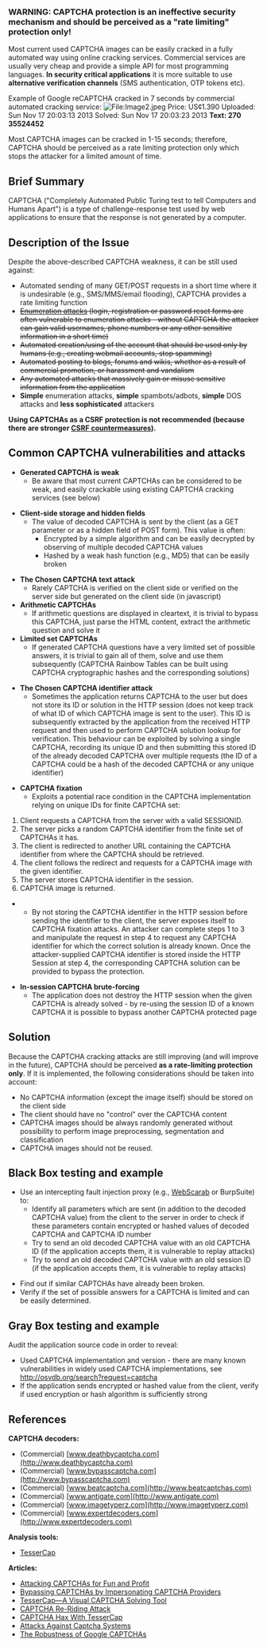 ### WARNING: CAPTCHA protection is an ineffective security mechanism and should be perceived as a "rate limiting" protection only\!

Most current used CAPTCHA images can be easily cracked in a fully
automated way using online cracking services. Commercial services are
usually very cheap and provide a simple API for most programming
languages.
**In security critical applications** it is more suitable to use
**alternative verification channels** (SMS authentication, OTP tokens
etc).

Example of Google reCAPTCHA cracked in 7 seconds by commercial automated
cracking service:
![<File:Image2.jpeg>](Image2.jpeg "File:Image2.jpeg")
Price: US¢1.390
Uploaded: Sun Nov 17 20:03:13 2013
Solved: Sun Nov 17 20:03:23 2013
**Text: 270 35524452**

Most CAPTCHA images can be cracked in 1-15 seconds; therefore, CAPTCHA
should be perceived as a rate limiting protection only which stops the
attacker for a limited amount of time.

## Brief Summary


CAPTCHA ("Completely Automated Public Turing test to tell Computers and
Humans Apart") is a type of challenge-response test used by web
applications to ensure that the response is not generated by a
computer.

## Description of the Issue

Despite the above-described CAPTCHA weakness, it can be still used
against:

  - Automated sending of many GET/POST requests in a short time where it
    is undesirable (e.g., SMS/MMS/email flooding), CAPTCHA provides a
    rate limiting function
  - ~~[Enumeration
    attacks](https://www.owasp.org/index.php/Testing_for_user_enumeration)
    (login, registration or password reset forms are often vulnerable to
    enumeration attacks - without CAPTCHA the attacker can gain valid
    usernames, phone numbers or any other sensitive information in a
    short time)~~
  - ~~Automated creation/using of the account that should be used only
    by humans (e.g., creating webmail accounts, stop spamming)~~
  - ~~Automated posting to blogs, forums and wikis, whether as a result
    of commercial promotion, or harassment and vandalism~~
  - ~~Any automated attacks that massively gain or misuse sensitive
    information from the application~~
  - **Simple** enumeration attacks, **simple** spambots/adbots,
    **simple** DOS attacks and **less sophisticated** attackers


**Using CAPTCHAs as a CSRF protection is not recommended (because there
are stronger [CSRF
countermeasures](https://www.owasp.org/index.php/Testing_for_CSRF_\(OWASP-SM-005\)#How_to_Prevent_CSRF_Vulnerabilites)).**

## Common CAPTCHA vulnerabilities and attacks

  - **Generated CAPTCHA is weak**
      - Be aware that most current CAPTCHAs can be considered to be
        weak, and easily crackable using existing CAPTCHA cracking
        services (see below)

<!-- end list -->

  - **Client-side storage and hidden fields**
      - The value of decoded CAPTCHA is sent by the client (as a GET
        parameter or as a hidden field of POST form). This value is
        often:
          - Encrypted by a simple algorithm and can be easily decrypted
            by observing of multiple decoded CAPTCHA values
          - Hashed by a weak hash function (e.g., MD5) that can be
            easily broken

<!-- end list -->

  - **The Chosen CAPTCHA text attack**
      - Rarely CAPTCHA is verified on the client side or verified on the
        server side but generated on the client side (in javascript)
  - **Arithmetic CAPTCHAs**
      - If arithmetic questions are displayed in cleartext, it is
        trivial to bypass this CAPTCHA, just parse the HTML content,
        extract the arithmetic question and solve it
  - **Limited set CAPTCHAs**
      - If generated CAPTCHA questions have a very limited set of
        possible answers, it is trivial to gain all of them, solve and
        use them subsequently (CAPTCHA Rainbow Tables can be built using
        CAPTCHA cryptographic hashes and the corresponding solutions)

<!-- end list -->

  - **The Chosen CAPTCHA identifier attack**
      - Sometimes the application returns CAPTCHA to the user but does
        not store its ID or solution in the HTTP session (does not keep
        track of what ID of which CAPTCHA image is sent to the user).
        This ID is subsequently extracted by the application from the
        received HTTP request and then used to perform CAPTCHA solution
        lookup for verification. This behaviour can be exploited by
        solving a single CAPTCHA, recording its unique ID and then
        submitting this stored ID of the already decoded CAPTCHA over
        multiple requests (the ID of a CAPTCHA could be a hash of the
        decoded CAPTCHA or any unique identifier)

<!-- end list -->

  - **CAPTCHA fixation**
      - Exploits a potential race condition in the CAPTCHA
        implementation relying on unique IDs for finite CAPTCHA set:

<!-- end list -->

1.  Client requests a CAPTCHA from the server with a valid SESSIONID.
2.  The server picks a random CAPTCHA identifier from the finite set of
    CAPTCHAs it has.
3.  The client is redirected to another URL containing the CAPTCHA
    identifier from where the CAPTCHA should be retrieved.
4.  The client follows the redirect and requests for a CAPTCHA image
    with the given identifier.
5.  The server stores CAPTCHA identifier in the session.
6.  CAPTCHA image is returned.

<!-- end list -->

  -   - By not storing the CAPTCHA identifier in the HTTP session before
        sending the identifier to the client, the server exposes itself
        to CAPTCHA fixation attacks. An attacker can complete steps 1 to
        3 and manipulate the request in step 4 to request any CAPTCHA
        identifier for which the correct solution is already known. Once
        the attacker-supplied CAPTCHA identifier is stored inside the
        HTTP Session at step 4, the corresponding CAPTCHA solution can
        be provided to bypass the protection.

<!-- end list -->

  - **In-session CAPTCHA brute-forcing**
      - The application does not destroy the HTTP session when the given
        CAPTCHA is already solved - by re-using the session ID of a
        known CAPTCHA it is possible to bypass another CAPTCHA protected
        page

## Solution

Because the CAPTCHA cracking attacks are still improving (and will
improve in the future), CAPTCHA should be perceived **as a rate-limiting
protection only**.
If it is implemented, the following considerations should be taken into
account:

  - No CAPTCHA information (except the image itself) should be stored on
    the client side
  - The client should have no "control" over the CAPTCHA content
  - CAPTCHA images should be always randomly generated without
    possibility to perform image preprocessing, segmentation and
    classification
  - CAPTCHA images should not be reused.

## Black Box testing and example

  - Use an intercepting fault injection proxy (e.g.,
    [WebScarab](https://www.owasp.org/index.php/Category:OWASP_WebScarab_Project)
    or BurpSuite) to:
      - Identify all parameters which are sent (in addition to the
        decoded CAPTCHA value) from the client to the server in order to
        check if these parameters contain encrypted or hashed values of
        decoded CAPTCHA and CAPTCHA ID number
      - Try to send an old decoded CAPTCHA value with an old CAPTCHA ID
        (if the application accepts them, it is vulnerable to replay
        attacks)
      - Try to send an old decoded CAPTCHA value with an old session ID
        (if the application accepts them, it is vulnerable to replay
        attacks)

<!-- end list -->

  - Find out if similar CAPTCHAs have already been broken.
  - Verify if the set of possible answers for a CAPTCHA is limited and
    can be easily determined.

## Gray Box testing and example

Audit the application source code in order to reveal:

  - Used CAPTCHA implementation and version - there are many known
    vulnerabilities in widely used CAPTCHA implementations, see
    <http://osvdb.org/search?request=captcha>
  - If the application sends encrypted or hashed value from the client,
    verify if used encryption or hash algorithm is sufficiently strong

## References

**CAPTCHA decoders:**

  - (Commercial) [www.deathbycaptcha.com](http://www.deathbycaptcha.com)
  - (Commercial) [www.bypasscaptcha.com](http://www.bypasscaptcha.com)
  - (Commercial) [www.beatcaptcha.com](http://www.beatcaptchas.com)
  - (Commercial) [www.antigate.com](http://www.antigate.com)
  - (Commercial) [www.imagetyperz.com](http://www.imagetyperz.com)
  - (Commercial) [www.expertdecoders.com](http://www.expertdecoders.com)

**Analysis tools:**

  - [TesserCap](https://github.com/gursev/TesserCap)

**Articles:**

  - [Attacking CAPTCHAs for Fun and
    Profit](http://www.mcafee.com/au/resources/white-papers/foundstone/wp-attacking-captchas-for-fun-profit.pdf)
  - [Bypassing CAPTCHAs by Impersonating CAPTCHA
    Providers](http://www.mcafee.com/au/resources/white-papers/foundstone/wp-bypassing-captchas.pdf)
  - [TesserCap—A Visual CAPTCHA Solving
    Tool](http://www.mcafee.com/us/resources/white-papers/foundstone/wp-tessercap-visual-captcha-tool.pdf)
  - [CAPTCHA Re-Riding
    Attack](http://gursevkalra.blogspot.sk/2012/03/captcha-re-riding-attack.html)
  - [CAPTCHA Hax With
    TesserCap](http://gursevkalra.blogspot.sk/2011/11/captcha-hax-with-tessercap.html)
  - [Attacks Against Captcha
    Systems](http://www.slideshare.net/DefCamp/attacks-against-captchasystems)
  - [The Robustness of Google
    CAPTCHAs](http://homepages.cs.ncl.ac.uk/jeff.yan/google.pdf)